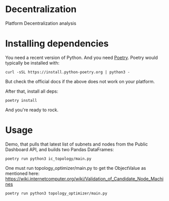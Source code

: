 # Decentralization

Platform Decentralization analysis


# Installing dependencies

You need a recent version of Python. And you need [Poetry](https://python-poetry.org/docs/). Poetry would typically be installed with:

```
curl -sSL https://install.python-poetry.org | python3 -
```
But check the official docs if the above does not work on your platform.

After that, install all deps:
```
poetry install
```

And you're ready to rock.

# Usage

Demo, that pulls that latest list of subnets and nodes from the Public Dashboard API, and builds two Pandas DataFrames:

```
poetry run python3 ic_topology/main.py
```

One must run topology_optimizer/main.py to get the ObjectValue as mentioned here: https://wiki.internetcomputer.org/wiki/Validation_of_Candidate_Node_Machines

```
poetry run python3 topology_optimizer/main.py
```

